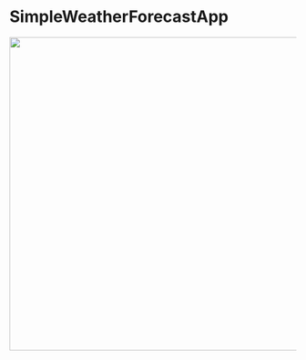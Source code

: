 # SimpleWeatherForecastApp
<img width="900" height="550" src = "https://github.com/Onaeem26/SimpleWeatherForecastApp/blob/master/weatherapppic.png"></a>
